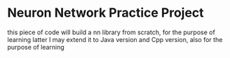 # Neuron Network Practice Project
this piece of code will build a nn library from scratch, for the purpose of learning
latter I may extend it to Java version and Cpp version, also for the purpose of learning
